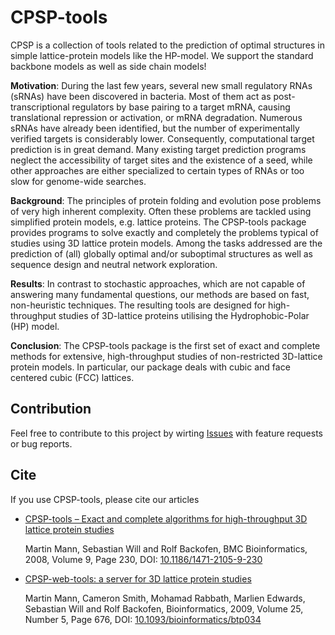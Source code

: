 # CPSP-tools

CPSP is a collection of tools related to the prediction of optimal structures in simple lattice-protein models like the HP-model. We support the standard backbone models as well as side chain models! 

**Motivation**: During the last few years, several new small regulatory RNAs (sRNAs) have been discovered in bacteria. Most of them act as post-transcriptional regulators by base pairing to a target mRNA, causing translational repression or activation, or mRNA degradation. Numerous sRNAs have already been identified, but the number of experimentally verified targets is considerably lower. Consequently, computational target prediction is in great demand. Many existing target prediction programs neglect the accessibility of target sites and the existence of a seed, while other approaches are either specialized to certain types of RNAs or too slow for genome-wide searches.

**Background**: The principles of protein folding and evolution pose problems of very high inherent complexity. Often these problems are tackled using simplified protein models, e.g. lattice proteins. The CPSP-tools package provides programs to solve exactly and completely the problems typical of studies using 3D lattice protein models. Among the tasks addressed are the prediction of (all) globally optimal and/or suboptimal structures as well as sequence design and neutral network exploration.

**Results**: In contrast to stochastic approaches, which are not capable of answering many fundamental questions, our methods are based on fast, non-heuristic techniques. The resulting tools are designed for high-throughput studies of 3D-lattice proteins utilising the Hydrophobic-Polar (HP) model.

**Conclusion**: The CPSP-tools package is the first set of exact and complete methods for extensive, high-throughput studies of non-restricted 3D-lattice protein models. In particular, our package deals with cubic and face centered cubic (FCC) lattices.

## Contribution

Feel free to contribute to this project by wirting [Issues](https://github.com/BackofenLab/CPSP-tools/issues) with feature requests or bug reports.

## Cite
If you use CPSP-tools, please cite our articles

- [CPSP-tools – Exact and complete algorithms for high-throughput 3D lattice protein studies](https://doi.org/10.1186/1471-2105-9-230)

  Martin Mann, Sebastian Will and Rolf Backofen,
  BMC Bioinformatics, 2008, Volume 9, Page 230,
  DOI: [10.1186/1471-2105-9-230](https://doi.org/10.1186/1471-2105-9-230)

- [CPSP-web-tools: a server for 3D lattice protein studies](https://doi.org/10.1093/bioinformatics/btp034)

  Martin Mann, Cameron Smith, Mohamad Rabbath, Marlien Edwards, Sebastian Will and Rolf Backofen,
  Bioinformatics, 2009, Volume 25, Number 5, Page 676,
  DOI: [10.1093/bioinformatics/btp034](https://doi.org/10.1093/bioinformatics/btp034)

